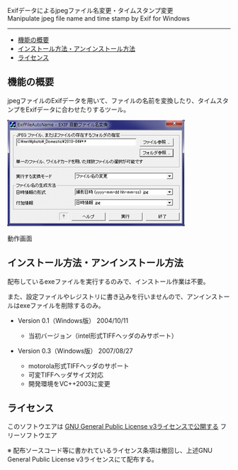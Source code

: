 Exifデータによるjpegファイル名変更・タイムスタンプ変更<br />
Manipulate jpeg file name and time stamp by Exif   for Windows

---

- [機能の概要](#機能の概要)
- [インストール方法・アンインストール方法](#インストール方法アンインストール方法)
- [ライセンス](#ライセンス)

## 機能の概要

jpegファイルのExifデータを用いて、ファイルの名前を変換したり、タイムスタンプをExifデータに合わせたりするツール。 

![動作画面](readme_pics/renfile_exif_date_04.png)

動作画面

## インストール方法・アンインストール方法

配布しているexeファイルを実行するのみで、インストール作業は不要。

また、設定ファイルやレジストリに書き込みを行いませんので、アンインストールはexeファイルを削除するのみ。

- Version 0.1（Windows版） 2004/10/11

    - 当初バージョン（intel形式TIFFヘッダのみサポート） 

- Version 0.3（Windows版） 2007/08/27

    - motorola形式TIFFヘッダのサポート 
    - 可変TIFFヘッダサイズ対応 
    - 開発環境をVC++2003に変更 

## ライセンス

このソフトウエアは [GNU General Public License v3ライセンスで公開する](https://gpl.mhatta.org/gpl.ja.html) フリーソフトウエア

※ 配布ソースコード等に書かれているライセンス条項は撤回し、上述GNU General Public License v3ライセンスにて配布する。